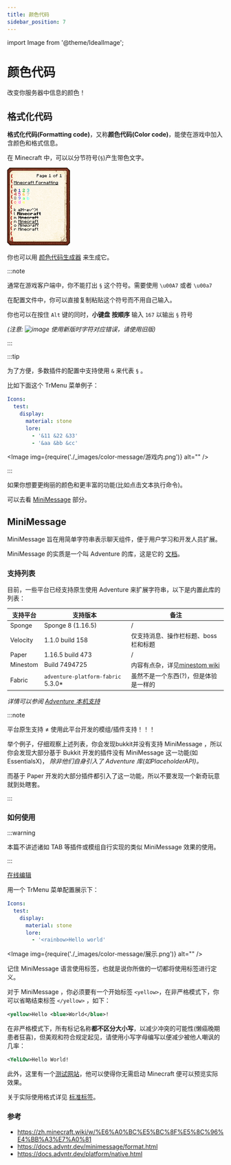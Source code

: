 ```yaml
---
title: 颜色代码
sidebar_position: 7
---
```


import Image from '@theme/IdealImage';

# 颜色代码

改变你服务器中信息的颜色！

## 格式化代码

**格式化代码(Formatting code)**，又称**颜色代码(Color code)**，能使在游戏中加入含颜色和格式信息。

在 Minecraft 中，可以以分节符号(`§`)产生带色文字。

![](_images/color-message/Minecraft_Formatting.gif)

你也可以用 [颜色代码生成器](https://mcg.tuanzi.ink/) 来生成它。

:::note

通常在游戏客户端中，你不能打出 `§` 这个符号。需要使用 `\u00A7` 或者 `\u00a7`

在配置文件中，你可以直接复制粘贴这个符号而不用自己输入。

你也可以在按住 `Alt` 键的同时，**小键盘** **按顺序** 输入 `167` 以输出 `§` 符号

_(注意: ![image](https://github.com/user-attachments/assets/49472da4-9b50-4fa3-92d1-f14cdb08cbb4) 使用新版时字符对应错误，请使用旧版)_

:::

:::tip

为了方便，多数插件的配置中支持使用 `&` 来代表 `§` 。

比如下面这个 TrMenu 菜单例子：

```yaml
Icons:
  test:
    display:
      material: stone
      lore:
        - '&11 &22 &33'
        - '&aa &bb &cc'
```

<Image img={require('./_images/color-message/游戏内.png')} alt="" />

:::

如果你想要更绚丽的颜色和更丰富的功能(比如点击文本执行命令)。

可以去看 [MiniMessage](#minimessage) 部分。

## MiniMessage

MiniMessage 旨在用简单字符串表示聊天组件，便于用户学习和开发人员扩展。

MiniMessage 的实质是一个叫 Adventure 的库，这是它的 [文档](https://docs.advntr.dev/getting-started.html)。

### 支持列表

目前，一些平台已经支持原生使用 Adventure 来扩展字符串，以下是内置此库的列表：

| 支持平台     | 支持版本                               | 备注                                                                   |
|----------|------------------------------------|----------------------------------------------------------------------|
| Sponge   | Sponge 8 (1.16.5)                  | /                                                                    |
| Velocity | 1.1.0 build 158                    | 仅支持消息、操作栏标题、boss栏和标题                                                 |
| Paper    | 1.16.5 build 473                   | /                                                                    |
| Minestom | Build 7494725                      | 内容有点杂，详见[minestom wiki](https://wiki.minestom.net/feature/adventure) |
| Fabric   | `adventure-platform-fabric` 5.3.0* | 虽然不是一个东西(?)，但是体验是一样的                                                 |

_详情可以参阅 [Adventure 本机支持](https://docs.advntr.dev/platform/native.html)_

:::note

平台原生支持 ≠ 使用此平台开发的模组/插件支持！！！

举个例子，仔细观察上述列表，你会发现bukkit并没有支持 MiniMessage ，所以你会发现大部分基于 Bukkit 开发的插件没有 MiniMessage 这一功能(如 EssentialsX)，
_除非他们自身引入了 Adventure 库(如PlaceholderAPI)。_

而基于 Paper 开发的大部分插件都引入了这一功能，所以不要发现一个新奇玩意就到处瞎套。

:::

### 如何使用

:::warning

本篇不讲述诸如 TAB 等插件或模组自行实现的类似 MiniMessage 效果的使用。

:::

[在线编辑](https://mcg.tuanzi.ink)

用一个 TrMenu 菜单配置展示下：

```yaml
Icons:
  test:
    display:
      material: stone
      lore:
        - '<rainbow>Hello world'
```

<Image img={require('./_images/color-message/展示.png')} alt="" />

记住 MiniMessage 语言使用标签，也就是说你所做的一切都将使用标签进行定义。

对于 MiniMessage ，你必须要有一个开始标签 `<yellow>`，在非严格模式下，你可以省略结束标签 `</yellow>` ，如下：

```xml
<yellow>Hello <blue>World</blue>!
```

在非严格模式下，所有标记名称**都不区分大小写**，以减少冲突的可能性(懒癌晚期患者狂喜)，但美观和符合规定起见，请使用小写字母编写以便减少被他人嘲讽的几率：

```xml
<YelLOw>Hello World!
```

此外，这里有一个[测试网站](https://webui.advntr.dev/)，他可以使得你无需启动 Minecraft 便可以预览实际效果。

关于实际使用格式详见 [标准标签](https://docs.advntr.dev/minimessage/format.html#standard-tags)。

### 参考

- https://zh.minecraft.wiki/w/%E6%A0%BC%E5%BC%8F%E5%8C%96%E4%BB%A3%E7%A0%81
- https://docs.advntr.dev/minimessage/format.html
- https://docs.advntr.dev/platform/native.html
